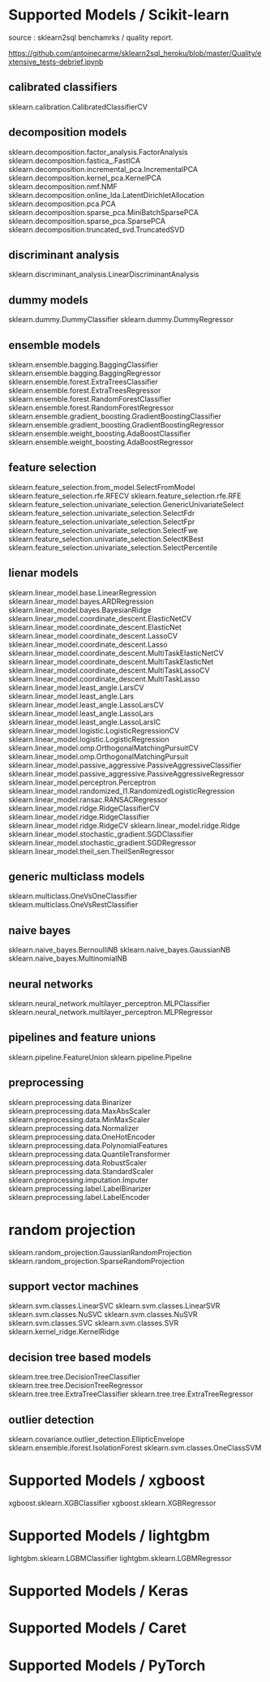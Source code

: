 # Supported Models / Scikit-learn
source : sklearn2sql benchamrks / quality report.

https://github.com/antoinecarme/sklearn2sql_heroku/blob/master/Quality/extensive_tests-debrief.ipynb

## calibrated classifiers
sklearn.calibration.CalibratedClassifierCV

## decomposition models
sklearn.decomposition.factor_analysis.FactorAnalysis
sklearn.decomposition.fastica_.FastICA
sklearn.decomposition.incremental_pca.IncrementalPCA
sklearn.decomposition.kernel_pca.KernelPCA
sklearn.decomposition.nmf.NMF
sklearn.decomposition.online_lda.LatentDirichletAllocation
sklearn.decomposition.pca.PCA
sklearn.decomposition.sparse_pca.MiniBatchSparsePCA
sklearn.decomposition.sparse_pca.SparsePCA
sklearn.decomposition.truncated_svd.TruncatedSVD

## discriminant analysis
sklearn.discriminant_analysis.LinearDiscriminantAnalysis

## dummy models
sklearn.dummy.DummyClassifier
sklearn.dummy.DummyRegressor

## ensemble models
sklearn.ensemble.bagging.BaggingClassifier
sklearn.ensemble.bagging.BaggingRegressor
sklearn.ensemble.forest.ExtraTreesClassifier
sklearn.ensemble.forest.ExtraTreesRegressor
sklearn.ensemble.forest.RandomForestClassifier
sklearn.ensemble.forest.RandomForestRegressor
sklearn.ensemble.gradient_boosting.GradientBoostingClassifier
sklearn.ensemble.gradient_boosting.GradientBoostingRegressor
sklearn.ensemble.weight_boosting.AdaBoostClassifier
sklearn.ensemble.weight_boosting.AdaBoostRegressor

## feature selection
sklearn.feature_selection.from_model.SelectFromModel
sklearn.feature_selection.rfe.RFECV
sklearn.feature_selection.rfe.RFE
sklearn.feature_selection.univariate_selection.GenericUnivariateSelect
sklearn.feature_selection.univariate_selection.SelectFdr
sklearn.feature_selection.univariate_selection.SelectFpr
sklearn.feature_selection.univariate_selection.SelectFwe
sklearn.feature_selection.univariate_selection.SelectKBest
sklearn.feature_selection.univariate_selection.SelectPercentile

## lienar models
sklearn.linear_model.base.LinearRegression
sklearn.linear_model.bayes.ARDRegression
sklearn.linear_model.bayes.BayesianRidge
sklearn.linear_model.coordinate_descent.ElasticNetCV
sklearn.linear_model.coordinate_descent.ElasticNet
sklearn.linear_model.coordinate_descent.LassoCV
sklearn.linear_model.coordinate_descent.Lasso
sklearn.linear_model.coordinate_descent.MultiTaskElasticNetCV
sklearn.linear_model.coordinate_descent.MultiTaskElasticNet
sklearn.linear_model.coordinate_descent.MultiTaskLassoCV
sklearn.linear_model.coordinate_descent.MultiTaskLasso
sklearn.linear_model.least_angle.LarsCV
sklearn.linear_model.least_angle.Lars
sklearn.linear_model.least_angle.LassoLarsCV
sklearn.linear_model.least_angle.LassoLars
sklearn.linear_model.least_angle.LassoLarsIC
sklearn.linear_model.logistic.LogisticRegressionCV
sklearn.linear_model.logistic.LogisticRegression
sklearn.linear_model.omp.OrthogonalMatchingPursuitCV
sklearn.linear_model.omp.OrthogonalMatchingPursuit
sklearn.linear_model.passive_aggressive.PassiveAggressiveClassifier
sklearn.linear_model.passive_aggressive.PassiveAggressiveRegressor
sklearn.linear_model.perceptron.Perceptron
sklearn.linear_model.randomized_l1.RandomizedLogisticRegression
sklearn.linear_model.ransac.RANSACRegressor
sklearn.linear_model.ridge.RidgeClassifierCV
sklearn.linear_model.ridge.RidgeClassifier
sklearn.linear_model.ridge.RidgeCV
sklearn.linear_model.ridge.Ridge
sklearn.linear_model.stochastic_gradient.SGDClassifier
sklearn.linear_model.stochastic_gradient.SGDRegressor
sklearn.linear_model.theil_sen.TheilSenRegressor

## generic multiclass models
sklearn.multiclass.OneVsOneClassifier
sklearn.multiclass.OneVsRestClassifier

## naive bayes
sklearn.naive_bayes.BernoulliNB
sklearn.naive_bayes.GaussianNB
sklearn.naive_bayes.MultinomialNB

## neural networks
sklearn.neural_network.multilayer_perceptron.MLPClassifier
sklearn.neural_network.multilayer_perceptron.MLPRegressor

## pipelines and feature unions
sklearn.pipeline.FeatureUnion
sklearn.pipeline.Pipeline

## preprocessing
sklearn.preprocessing.data.Binarizer
sklearn.preprocessing.data.MaxAbsScaler
sklearn.preprocessing.data.MinMaxScaler
sklearn.preprocessing.data.Normalizer
sklearn.preprocessing.data.OneHotEncoder
sklearn.preprocessing.data.PolynomialFeatures
sklearn.preprocessing.data.QuantileTransformer
sklearn.preprocessing.data.RobustScaler
sklearn.preprocessing.data.StandardScaler
sklearn.preprocessing.imputation.Imputer
sklearn.preprocessing.label.LabelBinarizer
sklearn.preprocessing.label.LabelEncoder

# random projection
sklearn.random_projection.GaussianRandomProjection
sklearn.random_projection.SparseRandomProjection

## support vector machines
sklearn.svm.classes.LinearSVC
sklearn.svm.classes.LinearSVR
sklearn.svm.classes.NuSVC
sklearn.svm.classes.NuSVR
sklearn.svm.classes.SVC
sklearn.svm.classes.SVR
sklearn.kernel_ridge.KernelRidge

## decision tree based models
sklearn.tree.tree.DecisionTreeClassifier
sklearn.tree.tree.DecisionTreeRegressor
sklearn.tree.tree.ExtraTreeClassifier
sklearn.tree.tree.ExtraTreeRegressor

## outlier detection
sklearn.covariance.outlier_detection.EllipticEnvelope
sklearn.ensemble.iforest.IsolationForest
sklearn.svm.classes.OneClassSVM

# Supported Models / xgboost

xgboost.sklearn.XGBClassifier
xgboost.sklearn.XGBRegressor

# Supported Models / lightgbm

lightgbm.sklearn.LGBMClassifier
lightgbm.sklearn.LGBMRegressor

# Supported Models / Keras


# Supported Models / Caret


# Supported Models / PyTorch


